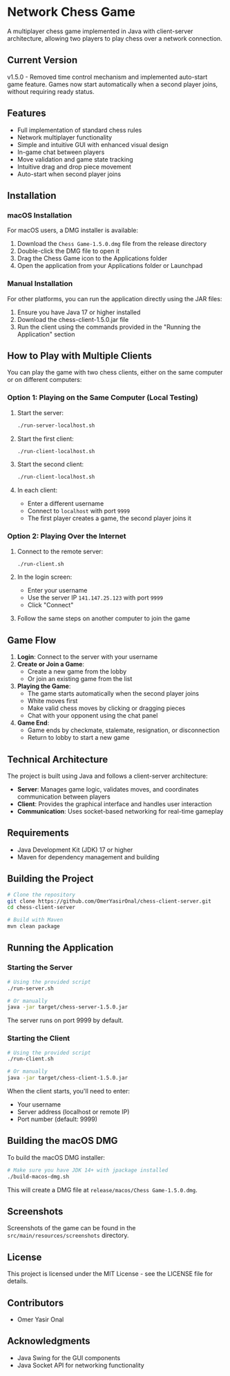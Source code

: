 # Network Chess Game

A multiplayer chess game implemented in Java with client-server architecture, allowing two players to play chess over a network connection.

## Current Version
v1.5.0 - Removed time control mechanism and implemented auto-start game feature. Games now start automatically when a second player joins, without requiring ready status.

## Features

- Full implementation of standard chess rules
- Network multiplayer functionality
- Simple and intuitive GUI with enhanced visual design
- In-game chat between players
- Move validation and game state tracking
- Intuitive drag and drop piece movement
- Auto-start when second player joins

## Installation

### macOS Installation
For macOS users, a DMG installer is available:
1. Download the `Chess Game-1.5.0.dmg` file from the release directory
2. Double-click the DMG file to open it
3. Drag the Chess Game icon to the Applications folder
4. Open the application from your Applications folder or Launchpad

### Manual Installation
For other platforms, you can run the application directly using the JAR files:
1. Ensure you have Java 17 or higher installed
2. Download the chess-client-1.5.0.jar file
3. Run the client using the commands provided in the "Running the Application" section

## How to Play with Multiple Clients

You can play the game with two chess clients, either on the same computer or on different computers:

### Option 1: Playing on the Same Computer (Local Testing)

1. Start the server:
   ```bash
   ./run-server-localhost.sh
   ```

2. Start the first client:
   ```bash
   ./run-client-localhost.sh
   ```
   
3. Start the second client:
   ```bash
   ./run-client-localhost.sh
   ```

4. In each client:
   - Enter a different username
   - Connect to `localhost` with port `9999`
   - The first player creates a game, the second player joins it

### Option 2: Playing Over the Internet

1. Connect to the remote server:
   ```bash
   ./run-client.sh
   ```

2. In the login screen:
   - Enter your username
   - Use the server IP `141.147.25.123` with port `9999`
   - Click "Connect"

3. Follow the same steps on another computer to join the game

## Game Flow

1. **Login**: Connect to the server with your username
2. **Create or Join a Game**: 
   - Create a new game from the lobby
   - Or join an existing game from the list
3. **Playing the Game**:
   - The game starts automatically when the second player joins
   - White moves first
   - Make valid chess moves by clicking or dragging pieces
   - Chat with your opponent using the chat panel
4. **Game End**:
   - Game ends by checkmate, stalemate, resignation, or disconnection
   - Return to lobby to start a new game

## Technical Architecture

The project is built using Java and follows a client-server architecture:

- **Server**: Manages game logic, validates moves, and coordinates communication between players
- **Client**: Provides the graphical interface and handles user interaction
- **Communication**: Uses socket-based networking for real-time gameplay

## Requirements

- Java Development Kit (JDK) 17 or higher
- Maven for dependency management and building

## Building the Project

```bash
# Clone the repository
git clone https://github.com/OmerYasirOnal/chess-client-server.git
cd chess-client-server

# Build with Maven
mvn clean package
```

## Running the Application

### Starting the Server

```bash
# Using the provided script
./run-server.sh

# Or manually
java -jar target/chess-server-1.5.0.jar
```

The server runs on port 9999 by default.

### Starting the Client

```bash
# Using the provided script
./run-client.sh

# Or manually
java -jar target/chess-client-1.5.0.jar
```

When the client starts, you'll need to enter:
- Your username
- Server address (localhost or remote IP)
- Port number (default: 9999)

## Building the macOS DMG

To build the macOS DMG installer:

```bash
# Make sure you have JDK 14+ with jpackage installed
./build-macos-dmg.sh
```

This will create a DMG file at `release/macos/Chess Game-1.5.0.dmg`.

## Screenshots

Screenshots of the game can be found in the `src/main/resources/screenshots` directory.

## License

This project is licensed under the MIT License - see the LICENSE file for details.

## Contributors

- Omer Yasir Onal

## Acknowledgments

- Java Swing for the GUI components
- Java Socket API for networking functionality 